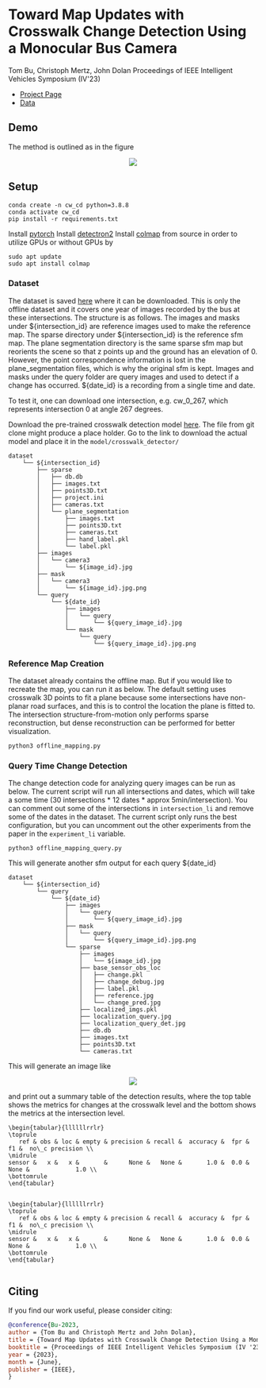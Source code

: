 # Toward Map Updates with Crosswalk Change Detection Using a Monocular Bus Camera
Tom Bu, Christoph Mertz, John Dolan
Proceedings of IEEE Intelligent Vehicles Symposium (IV'23)


 * [Project Page](https://tom-bu.github.io/BusCamCrosswalkCD/)
 * [Data](https://www.kaggle.com/datasets/buvision/buscrosswalkchange)


## Demo
The method is outlined as in the figure 
<p align="center">
  <img src="img/pipeline4.png">
</p>

## Setup
```
conda create -n cw_cd python=3.8.8
conda activate cw_cd
pip install -r requirements.txt
```

Install [pytorch](https://pytorch.org/get-started/locally/)
Install [detectron2](https://github.com/facebookresearch/detectron2/blob/main/README.md)
Install [colmap](https://colmap.github.io/) from source in order to utilize GPUs or without GPUs by 

```
sudo apt update
sudo apt install colmap
``` 


### Dataset
The dataset is saved [here](https://www.kaggle.com/datasets/buvision/buscrosswalkchange) where it can be downloaded. This is only the offline dataset and it covers one year of images recorded by the bus at these intersections. The structure is as follows. The images and masks under ${intersection_id} are reference images used to make the reference map. The sparse directory under ${intersection_id} is the reference sfm map. The plane segmentation directory is the same sparse sfm map but reorients the scene so that z points up and the ground has an elevation of 0. However, the point correspondence information is lost in the plane_segmentation files, which is why the original sfm is kept. Images and masks under the query folder are query images and used to detect if a change has occurred. ${date_id} is a recording from a single time and date. 

To test it, one can download one intersection, e.g. cw_0_267, which represents intersection 0 at angle 267 degrees.

Download the pre-trained crosswalk detection model [here](model/crosswalk_detector/model_final.pth). The file from git clone might produce a place holder. Go to the link to download the actual model and place it in the `model/crosswalk_detector/`


    dataset
        └── ${intersection_id}
            ├── sparse
            │   ├── db.db
            │   ├── images.txt
            │   ├── points3D.txt
            │   ├── project.ini
            │   ├── cameras.txt
            │   └── plane_segmentation
            │       ├── images.txt
            │       ├── points3D.txt
            │       ├── cameras.txt       
            │       ├── hand_label.pkl       
            │       └── label.pkl       
            ├── images
            │   └── camera3   
            │       └── ${image_id}.jpg 
            ├── mask
            │   └── camera3  
            │       └── ${image_id}.jpg.png 
            └── query
                └── ${date_id}  
                    ├── images
                    │   └── query   
                    │       └── ${query_image_id}.jpg 
                    └── mask
                        └── query  
                            └── ${query_image_id}.jpg.png 



### Reference Map Creation
The dataset already contains the offline map. But if you would like to recreate the map, you can run it as below. The default setting uses crosswalk 3D points to fit a plane because some intersections have non-planar road surfaces, and this is to control the location the plane is fitted to. The intersection structure-from-motion only performs sparse reconstruction, but dense reconstruction can be performed for better visualization.
```
python3 offline_mapping.py 
```
### Query Time Change Detection
The change detection code for analyzing query images can be run as below. The current script will run all intersections and dates, which will take a some time (30 intersections * 12 dates * approx 5min/intersection). You can comment out some of the intersections in `intersection_li` and remove some of the dates in the dataset. The current script only runs the best configuration, but you can uncomment out the other experiments from the paper in the `experiment_li` variable.
```
python3 offline_mapping_query.py 
```

This will generate another sfm output for each query ${date_id}


    dataset
        └── ${intersection_id}
            └── query
                └── ${date_id}  
                    ├── images
                    │   └── query   
                    │       └── ${query_image_id}.jpg 
                    ├── mask
                    │   └── query  
                    │       └── ${query_image_id}.jpg.png 
                    └── sparse
                        ├── images
                        │   └── ${image_id}.jpg 
                        ├── base_sensor_obs_loc
                        │   ├── change.pkl       
                        │   ├── change_debug.jpg 
                        │   ├── label.pkl 
                        │   ├── reference.jpg 
                        │   └── change_pred.jpg 
                        ├── localized_imgs.pkl
                        ├── localization_query.jpg
                        ├── localization_query_det.jpg
                        ├── db.db
                        ├── images.txt
                        ├── points3D.txt
                        └── cameras.txt


This will generate an image like 
<p align="center">
  <img src="img/change_pred.jpg">
</p>
and print out a summary table of the detection results, where the top table shows the metrics for changes at the crosswalk level and the bottom shows the metrics at the intersection level. 

```
\begin{tabular}{llllllrrlr}
\toprule
   ref & obs & loc & empty & precision & recall &  accuracy &  fpr &   f1 &  no\_c precision \\
\midrule
sensor &   x &   x &       &      None &   None &       1.0 &  0.0 & None &             1.0 \\
\bottomrule
\end{tabular}


\begin{tabular}{llllllrrlr}
\toprule
   ref & obs & loc & empty & precision & recall &  accuracy &  fpr &   f1 &  no\_c precision \\
\midrule
sensor &   x &   x &       &      None &   None &       1.0 &  0.0 & None &             1.0 \\
\bottomrule
\end{tabular}


```

## Citing
If you find our work useful, please consider citing:
```BibTeX
@conference{Bu-2023,
author = {Tom Bu and Christoph Mertz and John Dolan},
title = {Toward Map Updates with Crosswalk Change Detection Using a Monocular Bus Camera},
booktitle = {Proceedings of IEEE Intelligent Vehicles Symposium (IV '23)},
year = {2023},
month = {June},
publisher = {IEEE},
}
```